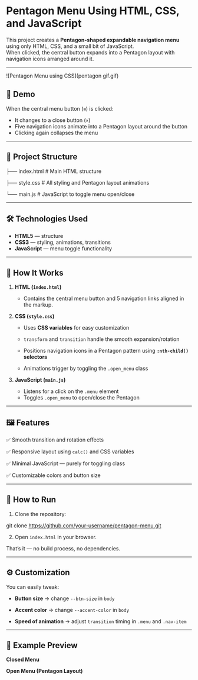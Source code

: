 # Pentagon Menu Using HTML, CSS, and JavaScript

This project creates a **Pentagon-shaped expandable navigation menu** using only HTML, CSS, and a small bit of JavaScript.  
When clicked, the central button expands into a Pentagon layout with navigation icons arranged around it.

---

![Pentagon Menu using CSS](pentagon gif.gif)


## 🚀 Demo

When the central menu button (`≡`) is clicked:
- It changes to a close button (`×`)
- Five navigation icons animate into a Pentagon layout around the button
- Clicking again collapses the menu

---

## 📂 Project Structure

├── index.html # Main HTML structure

├── style.css # All styling and Pentagon layout animations

└── main.js # JavaScript to toggle menu open/close

---

## 🛠 Technologies Used

- **HTML5** — structure
- **CSS3** — styling, animations, transitions
- **JavaScript** — menu toggle functionality

---

## 📜 How It Works

1. **HTML (`index.html`)**

   - Contains the central menu button and 5 navigation links aligned in the markup.

3. **CSS (`style.css`)**

   - Uses **CSS variables** for easy customization

   - `transform` and `transition` handle the smooth expansion/rotation

   - Positions navigation icons in a Pentagon pattern using **`:nth-child()` selectors**

   - Animations trigger by toggling the `.open_menu` class

4. **JavaScript (`main.js`)**
   - Listens for a click on the `.menu` element
   - Toggles `.open_menu` to open/close the Pentagon

---

## 🖼 Features

✅ Smooth transition and rotation effects  

✅ Responsive layout using `calc()` and CSS variables  

✅ Minimal JavaScript — purely for toggling class  

✅ Customizable colors and button size  

---

## 🎯 How to Run

1. Clone the repository:

git clone https://github.com/your-username/pentagon-menu.git

2. Open `index.html` in your browser.

That’s it — no build process, no dependencies.  

---

## ⚙ Customization

You can easily tweak:

- **Button size** → change `--btn-size` in `body`

- **Accent color** → change `--accent-color` in `body`

- **Speed of animation** → adjust `transition` timing in `.menu` and `.nav-item`

---

## 📌 Example Preview

**Closed Menu**

**Open Menu (Pentagon Layout)**  
